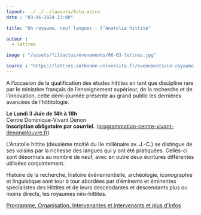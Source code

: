 ```yaml
---
layout: ../../../layouts/Actu.astro
date : "03-06-2024 23:00"

title: "Un royaume, neuf langues : l’Anatolie hittite"

auteur :
  - lettres

image : "/assets/fildactus/evenements/06-03-lettres.jpg"

source : "https://lettres.sorbonne-universite.fr/evenements/un-royaume-neuf-langues-l-anatolie-hittite"
---
```


A l’occasion de la qualification des études hittites en tant que discipline rare par le ministère français de l’enseignement supérieur, de la recherche et de l’innovation, cette demi-journée présente au grand public les dernières avancées de l’hittitologie.

__Le Lundi 3 Juin de 14h à 18h__  
Centre Dominique-Vivant Denon  
__Inscription obligatoire par courriel.__ (programmation-centre-vivant-denon@louvre.fr)

L’Anatolie hittite (deuxième moitié du IIe millénaire av. J.-C.) se distingue de ses voisins par la richesse des langues qui y ont été pratiquées. Celles-ci sont désormais au nombre de neuf, avec en outre deux écritures différentes utilisées conjointement.

Histoire de la recherche, histoire événementielle, archéologie, iconographie et linguistique sont tour à tour abordées par d’éminents et éminentes spécialistes des Hittites et de leurs descendantes et descendants plus ou moins directs, les royaumes néo-hittites.

[Programme, Organisation, Intervenantes et Intervenants et plus d'Infos](https://lettres.sorbonne-universite.fr/evenements/un-royaume-neuf-langues-l-anatolie-hittite)

